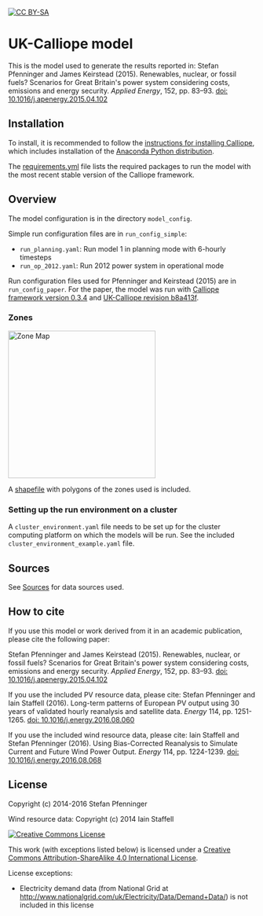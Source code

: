 [![CC BY-SA](https://img.shields.io/badge/license-CC%20BY--SA-green.svg)](#license)

# UK-Calliope model

This is the model used to generate the results reported in: Stefan Pfenninger and James Keirstead (2015). Renewables, nuclear, or fossil fuels? Scenarios for Great Britain's power system considering costs, emissions and energy security. _Applied Energy_, 152, pp. 83–93. [doi: 10.1016/j.apenergy.2015.04.102](http://dx.doi.org/10.1016/j.apenergy.2015.04.102)

## Installation

To install, it is recommended to follow the [instructions for installing Calliope](http://docs.callio.pe/en/stable/user/installation.html), which includes installation of the [Anaconda Python distribution](https://www.continuum.io/downloads).

The [requirements.yml](requirements.yml) file lists the required packages to run the model with the most recent stable version of the Calliope framework.

## Overview

The model configuration is in the directory `model_config`.

Simple run configuration files are in `run_config_simple`:

* `run_planning.yaml`: Run model 1 in planning mode with 6-hourly timesteps
* `run_op_2012.yaml`: Run 2012 power system in operational mode

Run configuration files used for Pfenninger and Keirstead (2015) are in `run_config_paper`. For the paper, the model was run with [Calliope framework version 0.3.4](https://github.com/calliope-project/calliope/tree/v0.3.4) and [UK-Calliope revision b8a413f](https://github.com/sjpfenninger/uk-calliope/tree/b8a413f).

### Zones

<img src="zones.png" alt="Zone Map" width="300px">

A [shapefile](shapefile.zip) with polygons of the zones used is included.

### Setting up the run environment on a cluster

A `cluster_environment.yaml` file needs to be set up for the cluster computing platform on which the models will be run. See the included `cluster_environment_example.yaml` file.

## Sources

See [Sources](SOURCES.md) for data sources used.

## How to cite

If you use this model or work derived from it in an academic publication, please cite the following paper:

Stefan Pfenninger and James Keirstead (2015). Renewables, nuclear, or fossil fuels? Scenarios for Great Britain's power system considering costs, emissions and energy security. _Applied Energy_, 152, pp. 83–93. [doi: 10.1016/j.apenergy.2015.04.102](http://dx.doi.org/10.1016/j.apenergy.2015.04.102)

If you use the included PV resource data, please cite: Stefan Pfenninger and Iain Staffell (2016). Long-term patterns of European PV output using 30 years of validated hourly reanalysis and satellite data. _Energy_ 114, pp. 1251-1265. [doi: 10.1016/j.energy.2016.08.060](https://dx.doi.org/10.1016/j.energy.2016.08.060)

If you use the included wind resource data, please cite: Iain Staffell and Stefan Pfenninger (2016). Using Bias-Corrected Reanalysis to Simulate Current and Future Wind Power Output. _Energy_ 114, pp. 1224-1239. [doi: 10.1016/j.energy.2016.08.068](https://dx.doi.org/10.1016/j.energy.2016.08.068)

## License

Copyright (c) 2014-2016 Stefan Pfenninger

Wind resource data: Copyright (c) 2014 Iain Staffell

[![Creative Commons License](https://i.creativecommons.org/l/by-sa/4.0/88x31.png)](https://creativecommons.org/licenses/by-sa/4.0/)

This work (with exceptions listed below) is licensed under a [Creative Commons Attribution-ShareAlike 4.0 International License](http://creativecommons.org/licenses/by-sa/4.0/).

License exceptions:

* Electricity demand data (from National Grid at http://www.nationalgrid.com/uk/Electricity/Data/Demand+Data/) is not included in this license
